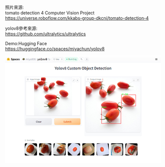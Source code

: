 照片來源:  
tomato detection 4 Computer Vision Project  
https://universe.roboflow.com/kkabs-group-dkcni/tomato-detection-4  

yolov8參考來源:  
https://github.com/ultralytics/ultralytics  

Demo:Hugging Face  
https://huggingface.co/spaces/miyachun/yolov8


![image](https://github.com/miyachun/yolov8/blob/main/demo.jpg)

